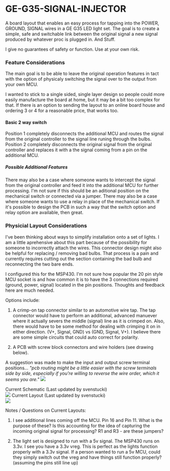 GE-G35-SIGNAL-INJECTOR
======================

A board layout that enables an easy process for tapping into the POWER, GROUND, SIGNAL wires in a GE G35 LED light set.  The goal is to create a simple, safe and switchable link between the original signal a new signal produced by whatever proc is plugged in.  And Stuff.

I give no guarantees of safety or function.  Use at your own risk.


<h3>Feature Considerations</h3>
The main goal is to be able to leave the original operation features in tact with the option of physicaly switching the signal over to the output from your own MCU.  

I wanted to stick to a single sided, single layer design so people could more easily manufacture the board at home, but it may be a bit too complex for that.  If there is an option to sending the layout to an online board house and ordering 3 or 4 for a reasonable price, that works too.


<h4>Basic 2 way switch</h4>
Position 1 completely disconnects the additional MCU and routes the signal from the original controller to the signal line runing through the bulbs.  
Position 2 completely disconnects the original signal from the original controller and replaces it with a the signal coming from a pin on the additional MCU.
<h5>Possible Additional Features</h5>
There may also be a case where someone wants to intercept the signal from the original controller and feed it into the additional MCU for further processing.  I'm not sure if this should be an aditional position on the mechanical switch or connected via a jumper.
There may also be a case where someone wants to use a relay in place of the mechanical switch.  If it's possible to design the PCB in such a way that the switch option and relay option are available, then great. 


<h3>Physicial Layout Considerations</h3>
I've been thinking about ways to simplify installation onto a set of lights.   I am a little aprehensive about this part because of the possibility for someone to incorrectly attach the wires.  This connector design might also be helpful for replacing / removing bad bulbs. That process is a pain and currently requires cutting out the section containing the bad bulb and reconnecting the two bare ends.

I configured this for the MSP430.  I'm not sure how popular the 20 pin style MCU socket is and how common it is to have the 3 connections required (ground, power, signal) located in the pin positions.  Thoughts and feedback here are much needed.


Options include: 

1. A crimp-on tap connector similar to an automotive wire tap.  The tap connector would have to perform an additional, advanced manuever where it actually severs the middle (signal) line as it is crimped on.  Also, there would have to be some method for dealing with crimping it on in either direction. (V+, Signal, GND) vs (GND, Signal, V+).  I believe there are some simple circuits that could auto correct for polarity.  

2.  A PCB with screw block connectors and wire holders (see drawing below).

A suggestion was made to make the input and output screw terminal positions... _"pcb routing might be a little easier with the screw terminals side by side, especially if you're willing to reverse the wire order, which it seems you are."_
<img src="http://i.imgur.com/sJBjPhM.jpg">

Current Schematic (Last updated by svenstucki)<br/> 
<img src="http://i.imgur.com/YQDnRil.png">
Current Layout (Last updated by svenstucki)<br/>
<img src="http://i.imgur.com/ONy1fNW.png">

Notes / Questions on Current Layouts:<br/>

1. I see additional lines coming off the MCU. Pin 16 and Pin 11. What is the purpose of these? Is this accounting for the idea of capturing the incoming original signal for processing? R1 and R3 - are these jumpers?

2. The light set is designed to run with a 5v signal. The MSP430 runs on 3.3v. I see you have a 3.3v vreg. This is perfect as the lights function properly with a 3.3v signal. If a person wanted to run a 5v MCU, could they simply switch out the vreg and have things still function properly? (assuming the pins still line up)
